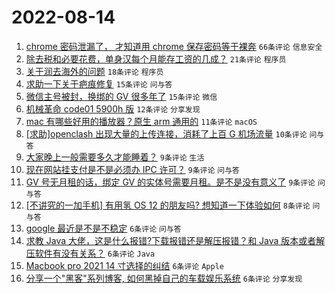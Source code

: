 # 2022-08-14

1. [chrome 密码泄漏了， 才知道用 chrome 保存密码等于裸奔](https://www.v2ex.com/t/872745) `66条评论` `信息安全`
1. [除去税和必要花费，单身汉每个月能存工资的几成？](https://www.v2ex.com/t/872742) `21条评论` `程序员`
1. [关于润去海外的问题](https://www.v2ex.com/t/872740) `18条评论` `程序员`
1. [求助一下关于疤痕修复](https://www.v2ex.com/t/872714) `15条评论` `问与答`
1. [微信主号被封，换绑的 GV 很多年了](https://www.v2ex.com/t/872711) `15条评论` `微信`
1. [机械革命 code01 5900h 版](https://www.v2ex.com/t/872717) `12条评论` `分享发现`
1. [mac 有哪些好用的播放器？原生 arm 通用的](https://www.v2ex.com/t/872738) `11条评论` `macOS`
1. [[求助]openclash 出现大量的上传连接，消耗了上百 G 机场流量](https://www.v2ex.com/t/872764) `10条评论` `问与答`
1. [大家晚上一般需要多久才能睡着？](https://www.v2ex.com/t/872754) `9条评论` `生活`
1. [现在网站挂支付是不是必须办 IPC 许可？](https://www.v2ex.com/t/872733) `9条评论` `问与答`
1. [GV 号无月租的话，绑定 GV 的实体号需要月租。是不是没有意义了](https://www.v2ex.com/t/872722) `9条评论` `问与答`
1. [[不讲究的一加手机] 有用氢 OS 12 的朋友吗? 想知道一下体验如何](https://www.v2ex.com/t/872725) `8条评论` `问与答`
1. [google 最近是不是不稳定](https://www.v2ex.com/t/872730) `6条评论` `问与答`
1. [求教 Java 大佬，这是什么报错?下载报错还是解压报错？和 Java 版本或者解压软件有没有关系？](https://www.v2ex.com/t/872729) `6条评论` `Java`
1. [Macbook pro 2021 14 寸选择的纠结](https://www.v2ex.com/t/872724) `6条评论` `Apple`
1. [分享一个"黑客"系列博客, 如何黑掉自己的车载娱乐系统](https://www.v2ex.com/t/872716) `6条评论` `分享发现`
